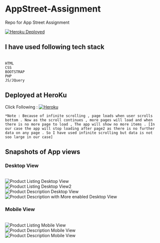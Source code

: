 # AppStreet-Assignment
Repo for App Street Assignment

[![Heroku Deployed](https://heroku-badge.herokuapp.com/?app=appstreet-test)](https://appstreet-test.herokuapp.com/index.php)


## I have used following tech stack
<br>`HTML`
<br>`CSS`
<br>`BOOTSTRAP`
<br>`PHP`
<br>`JS/JQuery`

## Deployed at HeroKu

Click Following : [![Heroku](http://heroku-badge.herokuapp.com/?app=appstreet-test&style=flat)](https://appstreet-test.herokuapp.com/index.php)

`*Note : Because of infinite scrolling , page loads when user scrolls bottom . Now as the scroll continues , more pages will load and when there is no more page to load , The app will show no more items . [In our case the app will stop loading after page2 as there is no further data on any page . So I have used infinite scrolling but data is not soo large in our case]`


## Snapshots of App views
### Desktop View
<br> ![Product Listing Desktop View](snapshot/desktop/snap1.png)
<br> ![Product Listing Desktop View2](snapshot/desktop/snap2.png)
<br> ![Product Description Desktop View](snapshot/desktop/snap4.png)
<br> ![Product Description with More enabled Desktop View](snapshot/desktop/snap5.png)

### Mobile View
<br> ![Product Listing Mobile View](snapshot/mobile/snap3.png)
<br> ![Product Description Mobile View](snapshot/mobile/snap6.png)
<br> ![Product Description Mobile View](snapshot/mobile/snap8.png)
